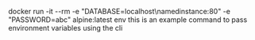 docker run -it --rm -e "DATABASE=localhost\\namedinstance:80" -e "PASSWORD=abc" alpine:latest env
this is an example command to pass environment variables using the cli